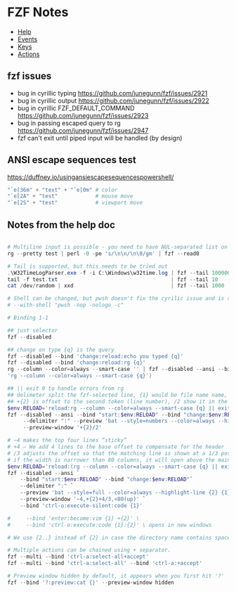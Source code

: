 # FZF Notes

- [Help](https://junegunn.github.io/fzf/getting-started/)
- [Events](https://junegunn.github.io/fzf/reference/#available-events)
- [Keys](https://junegunn.github.io/fzf/reference/#available-keys)
- [Actions](https://junegunn.github.io/fzf/reference/#available-actions)

## fzf issues

- bug in cyrillic typing <https://github.com/junegunn/fzf/issues/2921>
- bug in cyrillic output <https://github.com/junegunn/fzf/issues/2922>
- bug in cyrillic FZF_DEFAULT_COMMAND <https://github.com/junegunn/fzf/issues/2923>
- bug in passing escaped query to rg <https://github.com/junegunn/fzf/issues/2947>
- fzf can't exit until piped input will be handled (by design)

## ANSI escape sequences test

<https://duffney.io/usingansiescapesequencespowershell/>

```ps1
"`e[36m" + "text" + "`e[0m" # color
"`e[2A" + "test"            # mouse move
"`e[2S" + "test"            # viewport move
```

## Notes from the help doc

```ps1

# Multiline input is possible - you need to have NUL-separated list on input and add --read0 option
rg --pretty test | perl -0 -pe 's/\n\n/\n\0/gm' | fzf --read0 

# Tail is supported, but this needs to be tried out
.\W32TimeLogParser.exe -f -i C:\Windows\w32time.log | fzf --tail 100000 --tac --no-sort --exact
tail -f test.txt                                    | fzf --tail 10     --tac --no-sort --exact --wrap
cat /dev/random | xxd                               | fzf --tail 1000   --tac                   --wrap

# Shell can be changed, but pwsh doesn't fix the cyrilic issue and is slow. Win default is "cmd /s/c"
# --with-shell "pwsh -nop -nologo -c"

# Binding 1-1

## just selector
fzf --disabled

## change on type {q} is the query
fzf --disabled --bind 'change:reload:echo you typed {q}'
fzf --disabled --bind 'change:reload:rg {q}'
rg --column --color=always --smart-case '' | fzf --disabled --ansi --bind ('change:reload:' + 
'rg --column --color=always --smart-case {q}')

## || exit 0 to handle errors from rg
## delimeter split the fzf-selected line, {1} would be file name name, {2} would be line number
## +{2} is offset to the second token (line number), /2 show it in the middle of the screen
$env:RELOAD='reload:rg --column --color=always --smart-case {q} || exit 0'
fzf --disabled --ansi --bind "start:$env:RELOAD" --bind "change:$env:RELOAD" `
     --delimiter ":" --preview 'bat --style=numbers --color=always --highlight-line {2} {1}' `
     --preview-window '+{2}/2'

# ~4 makes the top four lines “sticky”
# +4 — We add 4 lines to the base offset to compensate for the header
# /3 adjusts the offset so that the matching line is shown at a 1/3 position in the window
# if the width is narrower than 80 columns, it will open above the main window with 50% height !!!
$env:RELOAD='reload:(rg --column --color=always --smart-case {q} || exit 0)'
fzf --disabled --ansi `
    --bind "start:$env:RELOAD" --bind "change:$env:RELOAD"`
    --delimiter ":" `
    --preview 'bat --style=full --color=always --highlight-line {2} {1}' `
    --preview-window '~4,+{2}+4/3,<80(up)' `
    --bind 'ctrl-o:execute-silent:code {1}'

#     --bind 'enter:become:vim {1} +{2}' \    
#     --bind 'ctrl-o:execute:code {1}:{2}' \ opens in new windows

# We use {2..} instead of {2} in case the directory name contains spaces.

# Multiple actions can be chained using + separator.
fzf --multi --bind 'ctrl-a:select-all+accept'
fzf --multi --bind 'ctrl-a:select-all' --bind 'ctrl-a:+accept'

# Preview window hidden by default, it appears when you first hit '?'
fzf --bind '?:preview:cat {}' --preview-window hidden
```
